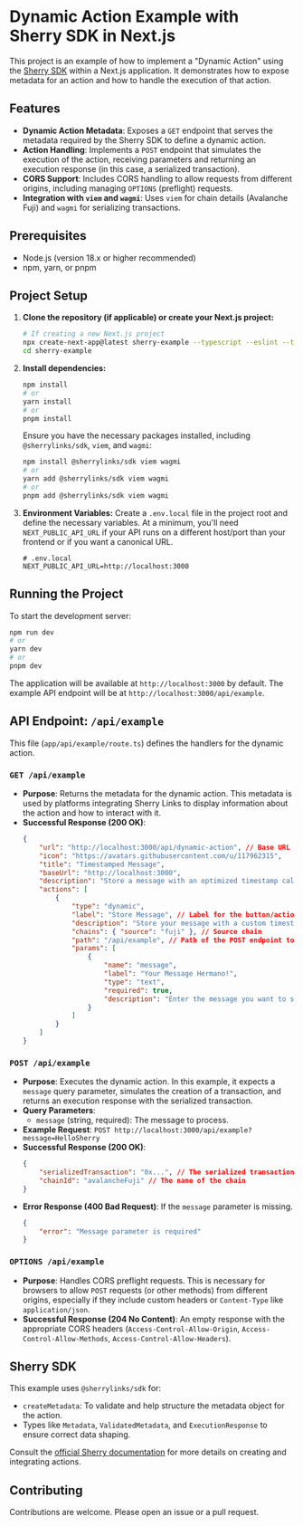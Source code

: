 # Dynamic Action Example with Sherry SDK in Next.js

This project is an example of how to implement a "Dynamic Action" using the [Sherry SDK](https://docs.sherry.pro/) within a Next.js application. It demonstrates how to expose metadata for an action and how to handle the execution of that action.

## Features

*   **Dynamic Action Metadata**: Exposes a `GET` endpoint that serves the metadata required by the Sherry SDK to define a dynamic action.
*   **Action Handling**: Implements a `POST` endpoint that simulates the execution of the action, receiving parameters and returning an execution response (in this case, a serialized transaction).
*   **CORS Support**: Includes CORS handling to allow requests from different origins, including managing `OPTIONS` (preflight) requests.
*   **Integration with `viem` and `wagmi`**: Uses `viem` for chain details (Avalanche Fuji) and `wagmi` for serializing transactions.

## Prerequisites

*   Node.js (version 18.x or higher recommended)
*   npm, yarn, or pnpm

## Project Setup

1.  **Clone the repository (if applicable) or create your Next.js project:**
    ```bash
    # If creating a new Next.js project
    npx create-next-app@latest sherry-example --typescript --eslint --tailwind --src-dir --app --import-alias "@/*"
    cd sherry-example
    ```

2.  **Install dependencies:**
    ```bash
    npm install
    # or
    yarn install
    # or
    pnpm install
    ```
    Ensure you have the necessary packages installed, including `@sherrylinks/sdk`, `viem`, and `wagmi`:
    ```bash
    npm install @sherrylinks/sdk viem wagmi
    # or
    yarn add @sherrylinks/sdk viem wagmi
    # or
    pnpm add @sherrylinks/sdk viem wagmi
    ```

3.  **Environment Variables:**
    Create a `.env.local` file in the project root and define the necessary variables. At a minimum, you'll need `NEXT_PUBLIC_API_URL` if your API runs on a different host/port than your frontend or if you want a canonical URL.
    ```env
    # .env.local
    NEXT_PUBLIC_API_URL=http://localhost:3000
    ```

## Running the Project

To start the development server:

```bash
npm run dev
# or
yarn dev
# or
pnpm dev
```

The application will be available at `http://localhost:3000` by default. The example API endpoint will be at `http://localhost:3000/api/example`.

## API Endpoint: `/api/example`

This file (`app/api/example/route.ts`) defines the handlers for the dynamic action.

### `GET /api/example`

*   **Purpose**: Returns the metadata for the dynamic action. This metadata is used by platforms integrating Sherry Links to display information about the action and how to interact with it.
*   **Successful Response (200 OK)**:
    ```json
    {
        "url": "http://localhost:3000/api/dynamic-action", // Base URL for the action
        "icon": "https://avatars.githubusercontent.com/u/117962315",
        "title": "Timestamped Message",
        "baseUrl": "http://localhost:3000",
        "description": "Store a message with an optimized timestamp calculated by our algorithm",
        "actions": [
            {
                "type": "dynamic",
                "label": "Store Message", // Label for the button/action
                "description": "Store your message with a custom timestamp calculated for optimal storage",
                "chains": { "source": "fuji" }, // Source chain
                "path": "/api/example", // Path of the POST endpoint to execute the action
                "params": [
                    {
                        "name": "message",
                        "label": "Your Message Hermano!",
                        "type": "text",
                        "required": true,
                        "description": "Enter the message you want to store on the blockchain"
                    }
                ]
            }
        ]
    }
    ```

### `POST /api/example`

*   **Purpose**: Executes the dynamic action. In this example, it expects a `message` query parameter, simulates the creation of a transaction, and returns an execution response with the serialized transaction.
*   **Query Parameters**:
    *   `message` (string, required): The message to process.
*   **Example Request**:
    `POST http://localhost:3000/api/example?message=HelloSherry`
*   **Successful Response (200 OK)**:
    ```json
    {
        "serializedTransaction": "0x...", // The serialized transaction
        "chainId": "avalancheFuji" // The name of the chain
    }
    ```
*   **Error Response (400 Bad Request)**: If the `message` parameter is missing.
    ```json
    {
        "error": "Message parameter is required"
    }
    ```

### `OPTIONS /api/example`

*   **Purpose**: Handles CORS preflight requests. This is necessary for browsers to allow `POST` requests (or other methods) from different origins, especially if they include custom headers or `Content-Type` like `application/json`.
*   **Successful Response (204 No Content)**: An empty response with the appropriate CORS headers (`Access-Control-Allow-Origin`, `Access-Control-Allow-Methods`, `Access-Control-Allow-Headers`).

## Sherry SDK

This example uses `@sherrylinks/sdk` for:

*   `createMetadata`: To validate and help structure the metadata object for the action.
*   Types like `Metadata`, `ValidatedMetadata`, and `ExecutionResponse` to ensure correct data shaping.

Consult the [official Sherry documentation](https://docs.sherry.pro/) for more details on creating and integrating actions.

## Contributing

Contributions are welcome. Please open an issue or a pull request.
